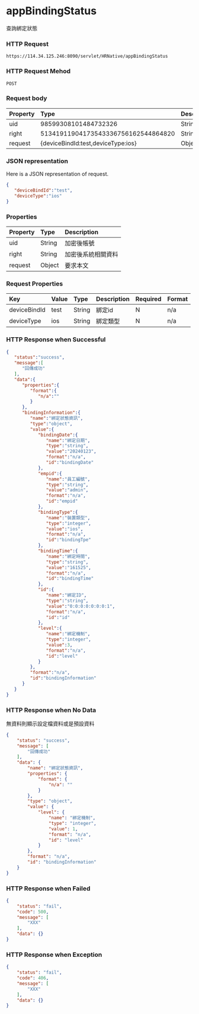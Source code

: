 # appBindingStatus
查詢綁定狀態

### HTTP Request
```
https://114.34.125.246:8090/servlet/HRNative/appBindingStatus
```

### HTTP Request Mehod
```
POST
```


### Request body
| Property | Type | Description |
|:---------|:-----|:------------|
| uid | 98599308101484732326 | String | 需透過appLogin取得
| right | 51341911904173543336756162544864820 | String | 需透過appLogin取得 |
| request | {deviceBindId:test,deviceType:ios} | Object | 查詢條件

### JSON representation
Here is a JSON representation of request.
```json
{
   "deviceBindId":"test",
   "deviceType":"ios"
}
```

### Properties
| Property | Type | Description |
|:---------|:-----|:------------|
| uid   | String | 加密後帳號 |
| right | String | 加密後系統相關資料 |
| request | Object | 要求本文 |

### Request Properties
| Key | Value | Type | Description | Required | Format |
|:----------|:-------------|:-----|:------------|:------------|:------------|
| deviceBindId | test | String | 綁定id | N | n/a |
| deviceType | ios | String | 綁定類型 | N | n/a |

### HTTP Response when Successful
```json
{
   "status":"success",
   "message":[
      "回傳成功"
   ],
   "data":{
      "properties":{
         "format":{
            "n/a":""
         }
      },
      "bindingInformation":{
         "name":"綁定狀態資訊",
         "type":"object",
         "value":{
            "bindingDate":{
               "name":"綁定日期",
               "type":"string",
               "value":"20240123",
               "format":"n/a",
               "id":"bindingDate"
            },
            "empid":{
               "name":"員工編號",
               "type":"string",
               "value":"admin",
               "format":"n/a",
               "id":"empid"
            },
            "bindingType":{
               "name":"裝置類型",
               "type":"integer",
               "value":"ios",
               "format":"n/a",
               "id":"bindingTpe"
            },
            "bindingTime":{
               "name":"綁定時間",
               "type":"string",
               "value":"161525",
               "format":"n/a",
               "id":"bindingTime"
            },
            "id":{
               "name":"綁定ID",
               "type":"string",
               "value":"0:0:0:0:0:0:0:1",
               "format":"n/a",
               "id":"id"
            },
            "level":{
               "name":"綁定機制",
               "type":"integer",
               "value":3,
               "format":"n/a",
               "id":"level"
            }
         },
         "format":"n/a",
         "id":"bindingInformation"
      }
   }
}
```

### HTTP Response when No Data
無資料則顯示設定檔資料或是預設資料
```json
{
    "status": "success",
    "message": [
        "回傳成功"
    ],
    "data": {
        "name": "綁定狀態資訊",
        "properties": {
            "format": {
                "n/a": ""
            }
        },
        "type": "object",
        "value": {
            "level": {
                "name": "綁定機制",
                "type": "integer",
                "value": 1,
                "format": "n/a",
                "id": "level"
            }
        },
        "format": "n/a",
        "id": "bindingInformation"
    }
}
```
### HTTP Response when Failed
```json
{
    "status": "fail",
    "code": 500,
    "message": [
        "XXX"
    ],
    "data": {}
}
```

### HTTP Response when Exception
```json
{
    "status": "fail",
    "code": 406,
    "message": [
        "XXX"
    ],
    "data": {}
}
```
